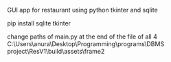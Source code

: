 GUI app for restaurant using python tkinter and sqlite

pip install sqlite tkinter 

change paths of main.py at the end of the file of all 4
C:\Users\anura\Desktop\Programming\programs\DBMS project\ResV1\build\assets\frame2
